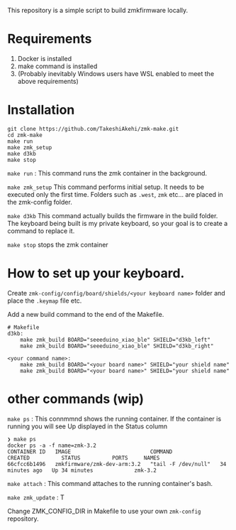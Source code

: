 This repository is a simple script to build zmkfirmware locally.

# Requirements
1. Docker is installed
2. make command is installed
3. (Probably inevitably Windows users have WSL enabled to meet the above requirements) 


# Installation

```
git clone https://github.com/TakeshiAkehi/zmk-make.git
cd zmk-make
make run
make zmk_setup
make d3kb
make stop
```

`make run` : This command runs the zmk container in the background.

`make zmk_setup` This command performs initial setup. It needs to be executed only the first time. Folders such as `.west`, `zmk` etc... are placed in the zmk-config folder.

`make d3kb` This command actually builds the firmware in the build folder. The keyboard being built is my private keyboard, so your goal is to create a command to replace it.

`make stop` stops the zmk container


# How to set up your keyboard.
Create  `zmk-config/config/board/shields/<your keyboard name>` folder and place the `.keymap` file etc.

Add a new build command to the end of the Makefile.
```
# Makefile
d3kb:
	make zmk_build BOARD="seeeduino_xiao_ble" SHIELD="d3kb_left"
	make zmk_build BOARD="seeeduino_xiao_ble" SHIELD="d3kb_right"

<your command name>:
	make zmk_build BOARD="<your board name>" SHIELD="your shield name"
	make zmk_build BOARD="<your board name>" SHIELD="your shield name"
```

# other commands (wip)

`make ps` : This connmmnd shows the running container. If the container is running you will see Up displayed in the Status column

```
❯ make ps  
docker ps -a -f name=zmk-3.2
CONTAINER ID   IMAGE                         COMMAND               CREATED          STATUS          PORTS     NAMES
66cfcc6b1496   zmkfirmware/zmk-dev-arm:3.2   "tail -F /dev/null"   34 minutes ago   Up 34 minutes             zmk-3.2
```

`make attach` : This command attaches to the running container's bash.

`make zmk_update` : T

Change ZMK_CONFIG_DIR in Makefile to use your own `zmk-config` repository.

